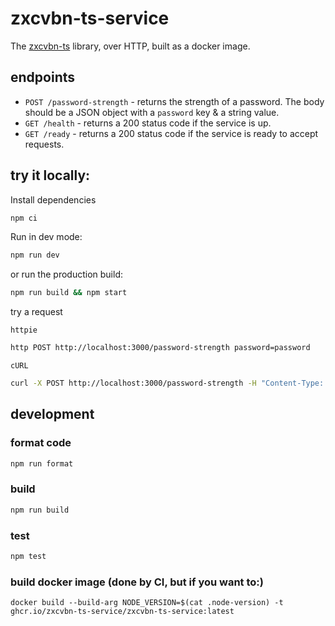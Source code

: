 # zxcvbn-ts-service

The [zxcvbn-ts](https://github.com/zxcvbn-ts/zxcvbn) library, over HTTP, built as a docker image.

## endpoints

- `POST /password-strength` - returns the strength of a password. The body should be a JSON object with a `password` key & a string value.
- `GET /health` - returns a 200 status code if the service is up.
- `GET /ready` - returns a 200 status code if the service is ready to accept requests.

## try it locally:

Install dependencies

```bash
npm ci
```

Run in dev mode:

```bash
npm run dev
```

or run the production build:

```bash
npm run build && npm start
```

try a request

`httpie`

```bash
http POST http://localhost:3000/password-strength password=password
```

`cURL`

```bash
curl -X POST http://localhost:3000/password-strength -H "Content-Type: application/json" -d '{"password": "password"}'
```

## development

### format code

```bash
npm run format
```

### build

```bash
npm run build
```

### test

```bash
npm test
```

### build docker image (done by CI, but if you want to:)

```
docker build --build-arg NODE_VERSION=$(cat .node-version) -t ghcr.io/zxcvbn-ts-service/zxcvbn-ts-service:latest
```
